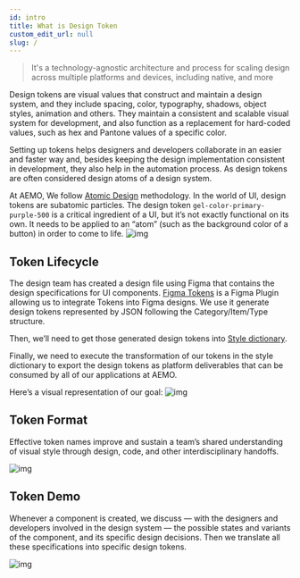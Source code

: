 ```yaml
---
id: intro
title: What is Design Token
custom_edit_url: null
slug: /
---
```


> It's a technology-agnostic architecture and process for scaling design across multiple platforms and devices, including native, and more

Design tokens are visual values that construct and maintain a design system, and they include spacing, color, typography, shadows, object styles, animation and others. They maintain a consistent and scalable visual system for development, and also function as a replacement for hard-coded values, such as hex and Pantone values of a specific color. 

Setting up tokens helps designers and developers collaborate in an easier and faster way and, besides keeping the design implementation consistent in development, they also help in the automation process. As design tokens are often considered design atoms of a design system.

At AEMO, We follow [Atomic Design](https://atomicdesign.bradfrost.com/) methodology. In the world of UI, design tokens are subatomic particles. The design token `gel-color-primary-purple-500` is a critical ingredient of a UI, but it’s not exactly functional on its own. It needs to be applied to an “atom” (such as the background color of a button) in order to come to life.
![img](/img/atomic-design.svg) 

## Token Lifecycle
The design team has created a design file using Figma that contains the design specifications for UI components. [Figma Tokens](https://docs.tokens.studio/) is a Figma Plugin allowing us to integrate Tokens into Figma designs. We use it generate design tokens represented by JSON following the Category/Item/Type structure.

Then, we’ll need to get those generated design tokens into [Style dictionary](https://amzn.github.io/style-dictionary/#/).

Finally, we need to execute the transformation of our tokens in the style dictionary to export the design tokens as platform deliverables that can be consumed by all of our applications at AEMO.

Here’s a visual representation of our goal:
![img](/img/token-generation.png) 

## Token Format
Effective token names improve and sustain a team’s shared understanding of visual style through design, code, and other interdisciplinary handoffs. 

![img](/img/token-format.svg) 

## Token Demo
Whenever a component is created, we discuss — with the designers and developers involved in the design system — the possible states and variants of the component, and its specific design decisions. Then we translate all these specifications into specific design tokens.

![img](/img/token-demo.svg) 


